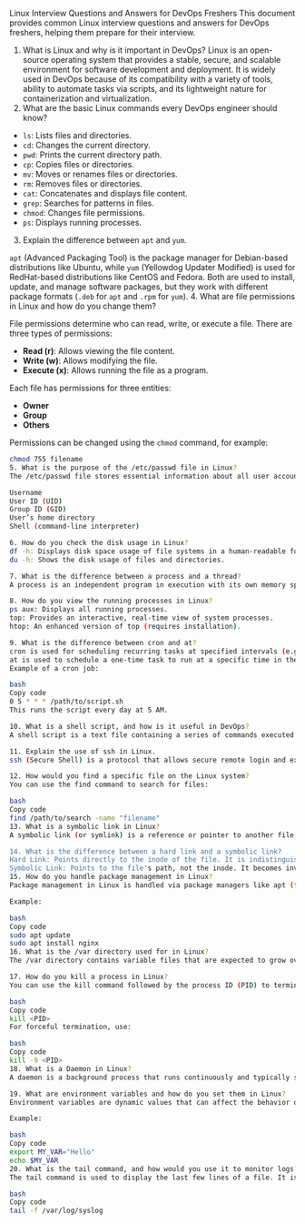 Linux Interview Questions and Answers for DevOps Freshers
This document provides common Linux interview questions and answers for DevOps freshers, helping them prepare for their interview.
1. What is Linux and why is it important in DevOps?
Linux is an open-source operating system that provides a stable, secure, and scalable environment for software development and deployment. It is widely used in DevOps because of its compatibility with a variety of tools, ability to automate tasks via scripts, and its lightweight nature for containerization and virtualization.
2. What are the basic Linux commands every DevOps engineer should know?
- `ls`: Lists files and directories.
- `cd`: Changes the current directory.
- `pwd`: Prints the current directory path.
- `cp`: Copies files or directories.
- `mv`: Moves or renames files or directories.
- `rm`: Removes files or directories.
- `cat`: Concatenates and displays file content.
- `grep`: Searches for patterns in files.
- `chmod`: Changes file permissions.
- `ps`: Displays running processes.
3. Explain the difference between `apt` and `yum`.

`apt` (Advanced Packaging Tool) is the package manager for Debian-based distributions like Ubuntu, while `yum` (Yellowdog Updater Modified) is used for RedHat-based distributions like CentOS and Fedora. Both are used to install, update, and manage software packages, but they work with different package formats (`.deb` for `apt` and `.rpm` for `yum`).
4. What are file permissions in Linux and how do you change them?

File permissions determine who can read, write, or execute a file. There are three types of permissions:
- **Read (r)**: Allows viewing the file content.
- **Write (w)**: Allows modifying the file.
- **Execute (x)**: Allows running the file as a program.

Each file has permissions for three entities:
- **Owner**
- **Group**
- **Others**

Permissions can be changed using the `chmod` command, for example:
```bash
chmod 755 filename
5. What is the purpose of the /etc/passwd file in Linux?
The /etc/passwd file stores essential information about all user accounts in a Linux system, such as:

Username
User ID (UID)
Group ID (GID)
User’s home directory      
Shell (command-line interpreter)

6. How do you check the disk usage in Linux?
df -h: Displays disk space usage of file systems in a human-readable format.
du -h: Shows the disk usage of files and directories.

7. What is the difference between a process and a thread?
A process is an independent program in execution with its own memory space, while a thread is a lightweight sub-process that shares the same memory space with other threads in the same process. Threads allow for more efficient CPU usage in applications that perform multiple tasks.

8. How do you view the running processes in Linux?
ps aux: Displays all running processes.
top: Provides an interactive, real-time view of system processes.
htop: An enhanced version of top (requires installation).

9. What is the difference between cron and at?
cron is used for scheduling recurring tasks at specified intervals (e.g., daily, weekly).
at is used to schedule a one-time task to run at a specific time in the future.
Example of a cron job:

bash
Copy code
0 5 * * * /path/to/script.sh
This runs the script every day at 5 AM.

10. What is a shell script, and how is it useful in DevOps?
A shell script is a text file containing a series of commands executed by the shell (command-line interpreter). In DevOps, shell scripts automate repetitive tasks, such as deployments, backups, system monitoring, and configuration management.

11. Explain the use of ssh in Linux.
ssh (Secure Shell) is a protocol that allows secure remote login and execution of commands on another system over a network. It’s widely used for managing servers in DevOps environments.

12. How would you find a specific file on the Linux system?
You can use the find command to search for files:

bash
Copy code
find /path/to/search -name "filename"
13. What is a symbolic link in Linux?
A symbolic link (or symlink) is a reference or pointer to another file or directory. It allows multiple names to point to the same file without duplicating the file's content. You can create a symlink using the ln -s command.

14. What is the difference between a hard link and a symbolic link?
Hard Link: Points directly to the inode of the file. It is indistinguishable from the original file and persists even if the original file is deleted.
Symbolic Link: Points to the file's path, not the inode. It becomes invalid if the original file is deleted or moved.
15. How do you handle package management in Linux?
Package management in Linux is handled via package managers like apt (for Debian-based systems) or yum/dnf (for RedHat-based systems). These tools allow you to install, update, and remove software packages and their dependencies.

Example:

bash
Copy code
sudo apt update
sudo apt install nginx
16. What is the /var directory used for in Linux?
The /var directory contains variable files that are expected to grow over time, such as logs (/var/log), spool directories (for mail, cron jobs), and cached data.

17. How do you kill a process in Linux?
You can use the kill command followed by the process ID (PID) to terminate a process:

bash
Copy code
kill <PID>
For forceful termination, use:

bash
Copy code
kill -9 <PID>
18. What is a Daemon in Linux?
A daemon is a background process that runs continuously and typically starts at boot. Daemons perform system tasks like network listening, managing services, or logging.

19. What are environment variables and how do you set them in Linux?
Environment variables are dynamic values that can affect the behavior of running processes. You can view them with printenv and set them using the export command.

Example:

bash
Copy code
export MY_VAR="Hello"
echo $MY_VAR
20. What is the tail command, and how would you use it to monitor logs?
The tail command is used to display the last few lines of a file. It is commonly used to monitor logs in real-time with the -f flag:

bash
Copy code
tail -f /var/log/syslog
